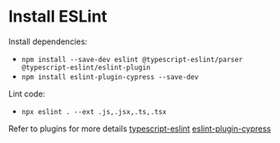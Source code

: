 # Install ESLint
Install dependencies:
- `npm install --save-dev eslint @typescript-eslint/parser @typescript-eslint/eslint-plugin`
- `npm install eslint-plugin-cypress --save-dev`

Lint code:
- `npx eslint . --ext .js,.jsx,.ts,.tsx`

Refer to plugins for more details
[typescript-eslint](https://github.com/typescript-eslint/typescript-eslint/blob/master/docs/getting-started/linting/README.md)
[eslint-plugin-cypress](https://github.com/cypress-io/eslint-plugin-cypress)
